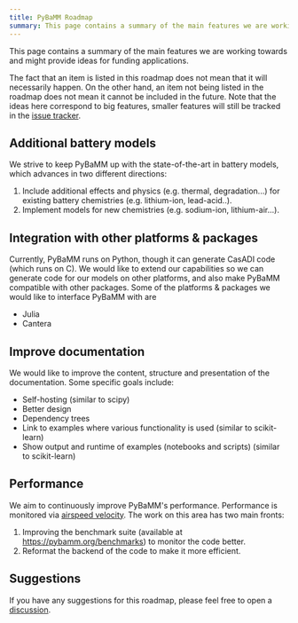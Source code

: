 ```yaml
---
title: PyBaMM Roadmap
summary: This page contains a summary of the main features we are working towards and might provide ideas for funding applications.
---
```


This page contains a summary of the main features we are working towards and might provide ideas for funding applications.

The fact that an item is listed in this roadmap does not mean that it will necessarily happen. On the other hand, an item not being listed in the roadmap does not mean it cannot be included in the future. Note that the ideas here correspond to big features, smaller features will still be tracked in the [issue tracker](https://github.com/pybamm-team/PyBaMM/issues).

## Additional battery models

We strive to keep PyBaMM up with the state-of-the-art in battery models, which advances in two different directions:

1. Include additional effects and physics (e.g. thermal, degradation...) for existing battery chemistries (e.g. lithium-ion, lead-acid..).
2. Implement models for new chemistries (e.g. sodium-ion, lithium-air...).

## Integration with other platforms & packages

Currently, PyBaMM runs on Python, though it can generate CasADI code (which runs on C). We would like to extend our capabilities so we can generate code for our models on other platforms, and also make PyBaMM compatible with other packages. Some of the platforms & packages we would like to interface PyBaMM with are

- Julia
- Cantera

## Improve documentation

We would like to improve the content, structure and presentation of the documentation. Some specific goals include:

- Self-hosting (similar to scipy)
- Better design
- Dependency trees
- Link to examples where various functionality is used (similar to scikit-learn)
- Show output and runtime of examples (notebooks and scripts) (similar to scikit-learn)

## Performance

We aim to continuously improve PyBaMM's performance. Performance is monitored via [airspeed velocity](https://asv.readthedocs.io/en/stable/). The work on this area has two main fronts:

1. Improving the benchmark suite (available at https://pybamm.org/benchmarks) to monitor the code better.
2. Reformat the backend of the code to make it more efficient.

## Suggestions

If you have any suggestions for this roadmap, please feel free to open a [discussion](https://github.com/pybamm-team/PyBaMM/discussions).
